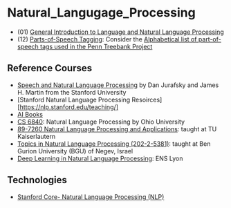 # Natural_Langugage_Processing


* (01) [General Introduction to Language and Natural Language Processing]()
* (12) [Parts-of-Speech Tagging](): Consider the [Alphabetical list of part-of-speech tags used in the Penn Treebank Project](https://www.ling.upenn.edu/courses/Fall_2003/ling001/penn_treebank_pos.html)


## Reference Courses
* [Speech and Natural Language Processing](https://web.stanford.edu/~jurafsky/slp3/) by Dan Jurafsky and James H. Martin from the Stanford University
* [Stanford Natural Language Processing Resoirces][https://nlp.stanford.edu/teaching/]
* [AI Books](https://aibooks.github.io/)
* [CS 6840](http://ace.cs.ohio.edu/~razvan/courses/nlp6840/index.html): Natural Language Processing by Ohio University
* [89-7260 Natural Language Processing and Applications](http://nlpa.iupr.com/): taught at TU Kaiserlautern
* [Topics in Natural Language Processing (202-2-5381)](https://www.cs.bgu.ac.il/~elhadad/nlp18.html): taught at Ben Gurion University (BGU) of Negev, Israel
* [Deep Learning in Natural Language Processing](http://perso.ens-lyon.fr/jacques.jayez/Cours/LHPST/Deep_Learning_in_NLP_1.pdf): ENS Lyon




## Technologies
- [Stanford Core- Natural Language Processing (NLP)](https://stanfordnlp.github.io/CoreNLP/)
